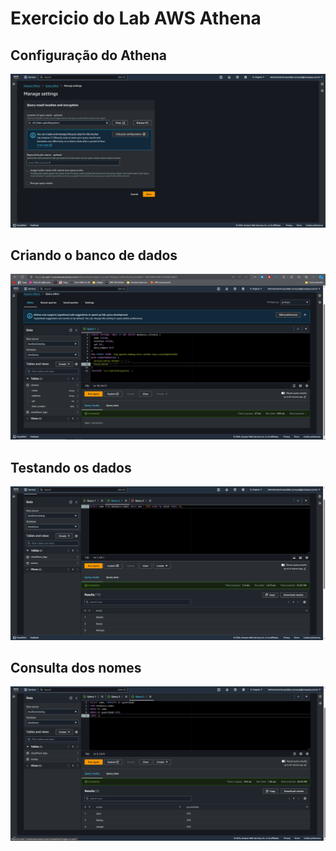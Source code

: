 # Exercicio do Lab AWS Athena

## Configuração do Athena
![Evidencia 1](setting_athena.png)

## Criando o banco de dados
![Evidencia 2](criando_banco_de_dados_athena.png)

## Testando os dados
![Evidencia 3](testando_os_dados.png)

## Consulta dos nomes
![Evidencia 4](consulta_nomes.png)

